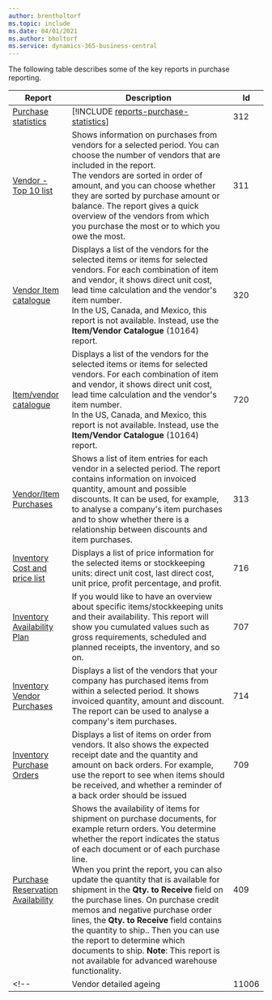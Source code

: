 ```yaml
---
author: brentholtorf
ms.topic: include
ms.date: 04/01/2021
ms.author: bholtorf
ms.service: dynamics-365-business-central
---
```


The following table describes some of the key reports in purchase reporting.



| Report | Description | Id | 
|---------|---------|---------|
|[Purchase statistics](https://businesscentral.dynamics.com?report=312)|[!INCLUDE [reports-purchase-statistics](reports-purchase-statistics.md)]|312|
|[Vendor - Top 10 list](https://businesscentral.dynamics.com?report=311)|Shows information on purchases from vendors for a selected period. You can choose the number of vendors that are included in the report.<br>The vendors are sorted in order of amount, and you can choose whether they are sorted by purchase amount or balance. The report gives a quick overview of the vendors from which you purchase the most or to which you owe the most.|311|
|[Vendor Item catalogue](https://businesscentral.dynamics.com?report=320)|Displays a list of the vendors for the selected items or items for selected vendors. For each combination of item and vendor, it shows direct unit cost, lead time calculation and the vendor's item number.<br>In the US, Canada, and Mexico, this report is not available. Instead, use the **Item/Vendor Catalogue** (10164) report.|320|
|[Item/vendor catalogue](https://businesscentral.dynamics.com?report=720)|Displays a list of the vendors for the selected items or items for selected vendors. For each combination of item and vendor, it shows direct unit cost, lead time calculation and the vendor's item number.<br>In the US, Canada, and Mexico, this report is not available. Instead, use the **Item/Vendor Catalogue** (10164) report.|720|
|[Vendor/Item Purchases](https://businesscentral.dynamics.com?report=313)|Shows a list of item entries for each vendor in a selected period. The report contains information on invoiced quantity, amount and possible discounts. It can be used, for example, to analyse a company's item purchases and to show whether there is a relationship between discounts and item purchases.|313|
|[Inventory Cost and price list](https://businesscentral.dynamics.com?report=716)|Displays a list of price information for the selected items or stockkeeping units: direct unit cost, last direct cost, unit price, profit percentage, and profit.|716|
|[Inventory Availability Plan](https://businesscentral.dynamics.com?report=707)|If you would like to have an overview about specific items/stockkeeping units and their availability. This report will show you cumulated values such as gross requirements, scheduled and planned receipts, the inventory, and so on. |707|
|[Inventory Vendor Purchases](https://businesscentral.dynamics.com?report=714)|Displays a list of the vendors that your company has purchased items from within a selected period. It shows invoiced quantity, amount and discount. The report can be used to analyse a company's item purchases.|714|
|[Inventory Purchase Orders](https://businesscentral.dynamics.com?report=709)|Displays a list of items on order from vendors. It also shows the expected receipt date and the quantity and amount on back orders. For example, use the report to see when items should be received, and whether a reminder of a back order should be issued|709|
|[Purchase Reservation Availability](https://businesscentral.dynamics.com?report=409)|Shows the availability of items for shipment on purchase documents, for example return orders. You determine whether the report indicates the status of each document or of each purchase line. <br>When you print the report, you can also update the quantity that is available for shipment in the **Qty. to Receive** field on the purchase lines. On purchase credit memos and negative purchase order lines, the **Qty. to Receive** field contains the quantity to ship.. Then you can use the report to determine which documents to ship. **Note**: This report is not available for advanced warehouse functionality.|409|
<!--|[](https://businesscentral.dynamics.com?report=)Vendor detailed ageing|11006| DACH specific: A report which could be used by the team leader of your purchased department as will the accounting. Here you will have an overview about the unpaid vendor invoices including the due dates, currencies and amounts. Basis is the open vendor ledger entries.| -->

